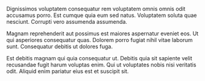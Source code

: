 Dignissimos voluptatem consequatur rem voluptatem omnis omnis odit accusamus porro. Est cumque quia eum sed natus. Voluptatem soluta quae nesciunt. Corrupti vero assumenda assumenda.
 Magnam reprehenderit aut possimus est maiores aspernatur eveniet eos. Ut qui asperiores consequatur quas. Dolorem porro fugiat nihil vitae laborum sunt. Consequatur debitis ut dolores fuga.
 Est debitis magnam qui quia consequatur ut. Debitis quia sit sapiente velit recusandae fugit harum voluptas enim. Qui ut voluptates nobis nisi veritatis odit. Aliquid enim pariatur eius est et suscipit sit.